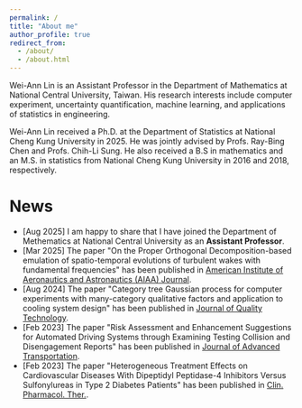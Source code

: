 ```yaml
---
permalink: /
title: "About me"
author_profile: true
redirect_from: 
  - /about/
  - /about.html
---
```


Wei-Ann Lin is an Assistant Professor in the Department of Mathematics at National Central University, Taiwan. His research interests include computer experiment, uncertainty quantification, machine learning, and applications of statistics in engineering.

Wei-Ann Lin received a Ph.D. at the Department of Statistics at National Cheng Kung University in 2025. He was jointly advised by Profs. Ray-Bing Chen and Profs. Chih-Li Sung. He also received a B.S in mathematics and an M.S. in statistics from National Cheng Kung University in 2016 and 2018, respectively.




News
======
- [Aug 2025] I am happy to share that I have joined the Department of Methematics at National Central University as an **Assistant Professor**.
- [Mar 2025] The paper "On the Proper Orthogonal Decomposition-based emulation of spatio-temporal evolutions of turbulent wakes with fundamental frequencies" has been published in [American Institute of Aeronautics and Astronautics (AIAA) Journal](https://arc.aiaa.org/doi/full/10.2514/1.J064779).
- [Aug 2024] The paper "Category tree Gaussian process for computer experiments with many-category qualitative factors and application to cooling system design" has been published in [Journal of Quality Technology](https://www.tandfonline.com/doi/full/10.1080/00224065.2024.2359431).
- [Feb 2023] The paper "Risk Assessment and Enhancement Suggestions for Automated Driving Systems through Examining Testing Collision and Disengagement Reports" has been published in [Journal of Advanced Transportation](https://onlinelibrary.wiley.com/doi/10.1155/2023/3215817).
- [Feb 2023] The paper "Heterogeneous Treatment Effects on Cardiovascular Diseases With Dipeptidyl Peptidase-4 Inhibitors Versus Sulfonylureas in Type 2 Diabetes Patients" has been published in [Clin. Pharmacol. Ther.](https://ascpt.onlinelibrary.wiley.com/doi/10.1002/cpt.2058).